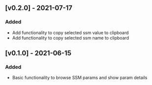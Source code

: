 ## [v0.2.0] - 2021-07-17
### Added 
   - Add functionality to copy selected ssm value to clipboard
   - Add functionality to copy selected ssm name to clipboard
## [v0.1.0] - 2021-06-15
### Added 
   - Basic functionality to browse SSM params and show param details